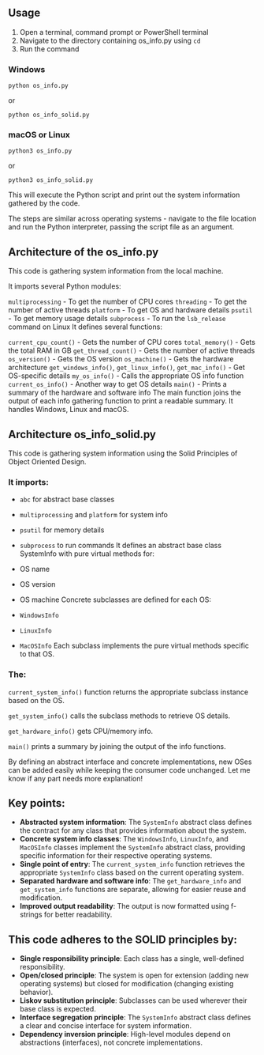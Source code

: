 ## Usage
1. Open a terminal, command prompt or PowerShell terminal
2. Navigate to the directory containing os_info.py using `cd`
3. Run the command

### Windows
```
python os_info.py
```
or
```
python os_info_solid.py
```
### macOS or Linux
```
python3 os_info.py
``` 
or
```
python3 os_info_solid.py
```

This will execute the Python script and print out the system information gathered by the code.

The steps are similar across operating systems - navigate to the file location and run the Python interpreter, passing the script file as an argument.

## Architecture of the os_info.py
This code is gathering system information from the local machine.

It imports several Python modules:

`multiprocessing` - To get the number of CPU cores
`threading` - To get the number of active threads
`platform` - To get OS and hardware details
`psutil` - To get memory usage details
`subprocess` - To run the `lsb_release` command on Linux
It defines several functions:

`current_cpu_count()` - Gets the number of CPU cores
`total_memory()` - Gets the total RAM in GB
`get_thread_count()` - Gets the number of active threads
`os_version()` - Gets the OS version
`os_machine()` - Gets the hardware architecture
`get_windows_info()`, `get_linux_info()`, `get_mac_info()` - Get OS-specific details
`my_os_info()` - Calls the appropriate OS info function
`current_os_info()` - Another way to get OS details
`main()` - Prints a summary of the hardware and software info
The main function joins the output of each info gathering function to print a readable summary. It handles Windows, Linux and macOS.


## Architecture os_info_solid.py
This code is gathering system information using the Solid Principles of Object Oriented Design.

### It imports:

* `abc` for abstract base classes
* `multiprocessing` and `platform` for system info
* `psutil` for memory details
* `subprocess` to run commands
It defines an abstract base class SystemInfo with pure virtual methods for:

* OS name
* OS version
* OS machine
Concrete subclasses are defined for each OS:

* `WindowsInfo`
* `LinuxInfo`
* `MacOSInfo`
Each subclass implements the pure virtual methods specific to that OS.

### The: 
`current_system_info()` function returns the appropriate subclass instance based on the OS.

`get_system_info()` calls the subclass methods to retrieve OS details.

`get_hardware_info()` gets CPU/memory info.

`main()` prints a summary by joining the output of the info functions.

By defining an abstract interface and concrete implementations, new OSes can be added easily while keeping the consumer code unchanged. Let me know if any part needs more explanation!

## Key points:

* **Abstracted system information**: The `SystemInfo` abstract class defines the contract for any class that provides information about the system.
* **Concrete system info classes**: The `WindowsInfo`, `LinuxInfo`, and `MacOSInfo` classes implement the `SystemInfo` abstract class, providing specific information for their respective operating systems.
* **Single point of entry**: The `current_system_info` function retrieves the appropriate `SystemInfo` class based on the current operating system.
* **Separated hardware and software info**: The `get_hardware_info` and `get_system_info` functions are separate, allowing for easier reuse and modification.
* **Improved output readability**: The output is now formatted using f-strings for better readability.

## This code adheres to the SOLID principles by:

* **Single responsibility principle**: Each class has a single, well-defined responsibility.
* **Open/closed principle**: The system is open for extension (adding new operating systems) but closed for modification (changing existing behavior).
* **Liskov substitution principle**: Subclasses can be used wherever their base class is expected.
* **Interface segregation principle**: The `SystemInfo` abstract class defines a clear and concise interface for system information.
* **Dependency inversion principle**: High-level modules depend on abstractions (interfaces), not concrete implementations.